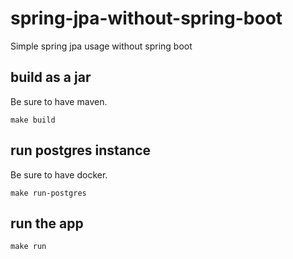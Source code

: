 # spring-jpa-without-spring-boot
Simple spring jpa usage without spring boot

## build as a jar
Be sure to have maven.

`make build`

## run postgres instance
Be sure to have docker.

`make run-postgres`

## run the app

`make run`
